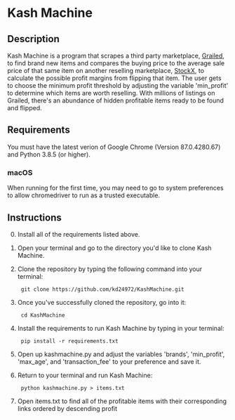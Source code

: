 # Kash Machine 

## Description
Kash Machine is a program that scrapes a third party marketplace, 
[Grailed](https://www.grailed.com/), to find brand new items and compares the 
buying price to the average sale price of that same item on another reselling 
marketplace, [StockX](https://stockx.com/), to calculate the possible profit 
margins from flipping that item. The user gets to choose the minimum profit 
threshold by adjusting the variable 'min_profit' to determine which items are 
worth reselling. With millions of listings on Grailed, there's an abundance of 
hidden profitable items ready to be found and flipped. 

## Requirements
You must have the latest verion of Google Chrome (Version 87.0.4280.67) and 
Python 3.8.5 (or higher). 


### macOS
When running for the first time, you may need to go to system preferences to 
allow chromedriver to run as a trusted executable.

## Instructions
0. Install all of the requirements listed above. 
1. Open your terminal and go to the directory you'd like to clone Kash Machine.
2. Clone the repository by typing the following command into your terminal:  
	
		git clone https://github.com/kd24972/KashMachine.git

3. Once you've successfully cloned the repository, go into it: 
	
		cd KashMachine	

4. Install the requirements to run Kash Machine by typing in your terminal: 
	
		pip install -r requirements.txt

5. Open up kashmachine.py and adjust the variables 'brands', 'min_profit', 
'max_age', and 'transaction_fee' to your preference and save it. 

6. Return to your terminal and run Kash Machine: 
	
		python kashmachine.py > items.txt

7. Open items.txt to find all of the profitable items with their corresponding 
links ordered by descending profit
